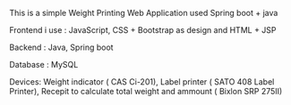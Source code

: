 This is a simple Weight Printing Web Application used Spring boot + java

Frontend i use : JavaScript, CSS + Bootstrap as design and HTML + JSP

Backend : Java, Spring boot

Database : MySQL

Devices: Weight indicator ( CAS Ci-201), Label printer ( SATO 408 Label Printer), Recepit to calculate total weight and ammount ( Bixlon SRP 275II)


